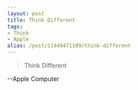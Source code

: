 ```yaml
---
layout: post
title: Think Different
tags:
- Think
- Apple
alias: /post/11449471109/think-different
---
```

> Think Different

--Apple Computer

